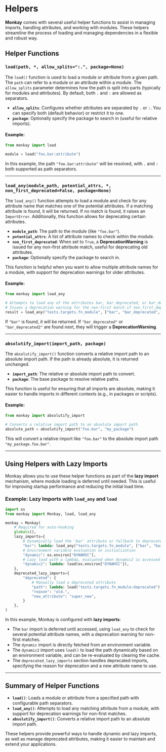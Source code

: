 # Helpers

**Monkay** comes with several useful helper functions to assist in managing imports, handling attributes, and working with modules. These helpers streamline the process of loading and managing dependencies in a flexible and robust way.

## Helper Functions

### `load(path, *, allow_splits=":.", package=None)`

The `load()` function is used to load a module or attribute from a given path. The `path` can refer to a module or an attribute within a module. The `allow_splits` parameter determines how the path is split into parts (typically for modules and attributes). By default, both `.` and `:` are allowed as separators.

- **`allow_splits`**: Configures whether attributes are separated by `.` or `:`. You can specify both (default behavior) or restrict it to one.
- **`package`**: Optionally specify the package to search in (useful for relative imports).

#### Example:

```python
from monkay import load

module = load("foo.bar:attribute")
```

In this example, the path `"foo.bar:attribute"` will be resolved, with `.` and `:` both supported as path separators.

---

### `load_any(module_path, potential_attrs, *, non_first_deprecated=False, package=None)`

The `load_any()` function attempts to load a module and check for any attribute name that matches one of the potential attributes. If a matching attribute is found, it will be returned. If no match is found, it raises an `ImportError`. Additionally, this function allows for deprecating certain attributes.

- **`module_path`**: The path to the module (like `"foo.bar"`).
- **`potential_attrs`**: A list of attribute names to check within the module.
- **`non_first_deprecated`**: When set to `True`, a **DeprecationWarning** is issued for any non-first attribute match, useful for deprecating old attributes.
- **`package`**: Optionally specify the package to search in.

This function is helpful when you want to allow multiple attribute names for a module, with support for deprecation warnings for older attributes.

#### Example:

```python
from monkay import load_any

# Attempts to load any of the attributes bar, bar_deprecated, or bar_deprecated2 from the module tests.targets.fn_module.
# Issues a deprecation warning for the non-first match if non_first_deprecated=True
result = load_any("tests.targets.fn_module", ["bar", "bar_deprecated", "bar_deprecated2"], non_first_deprecated=True)
```

If `"bar"` is found, it will be returned. If `"bar_deprecated"` or `"bar_deprecated2"` are found next, they will trigger a **DeprecationWarning**.

---

### `absolutify_import(import_path, package)`

The `absolutify_import()` function converts a relative import path to an absolute import path. If the path is already absolute, it is returned unchanged.

- **`import_path`**: The relative or absolute import path to convert.
- **`package`**: The base package to resolve relative paths.

This function is useful for ensuring that all imports are absolute, making it easier to handle imports in different contexts (e.g., in packages or scripts).

#### Example:

```python
from monkay import absolutify_import

# Converts a relative import path to an absolute import path
absolute_path = absolutify_import("foo.bar", "my_package")
```

This will convert a relative import like `"foo.bar"` to the absolute import path `"my_package.foo.bar"`.

---

## Using Helpers with Lazy Imports

Monkay allows you to use these helper functions as part of the **lazy import** mechanism, where module loading is deferred until needed. This is useful for improving startup performance and reducing the initial load time.

### Example: Lazy Imports with `load_any` and `load`

```python
import os
from monkay import Monkay, load, load_any

monkay = Monkay(
    # Required for auto-hooking
    globals(),
    lazy_imports={
        # Dynamically load the 'bar' attribute or fallback to deprecated attributes
        "bar": lambda: load_any("tests.targets.fn_module", ["bar", "bar_deprecated", "bar_deprecated2"], non_first_deprecated=True),
        # Environment variable evaluation on initialization
        "dynamic": os.environ["DYNAMIC"],
        # Lazy load with a lambda, evaluated when dynamic2 is accessed
        "dynamic2": lambda: load(os.environ["DYNAMIC"]),
    },
    deprecated_lazy_imports={
        "deprecated": {
            # Manually load a deprecated attribute
            "path": lambda: load("tests.targets.fn_module:deprecated"),
            "reason": "old.",
            "new_attribute": "super_new",
        }
    },
)
```

In this example, Monkay is configured with **lazy imports**:
- The `bar` import is deferred until accessed, using `load_any` to check for several potential attribute names, with a deprecation warning for non-first matches.
- The `dynamic` import is directly fetched from an environment variable.
- The `dynamic2` import uses `load()` to load the path dynamically based on an environment variable, and can be re-evaluated by clearing the cache.
- The `deprecated_lazy_imports` section handles deprecated imports, specifying the reason for deprecation and a new attribute name to use.

---

## Summary of Helper Functions

- **`load()`**: Loads a module or attribute from a specified path with configurable path separators.
- **`load_any()`**: Attempts to load any matching attribute from a module, with support for deprecation warnings for non-first matches.
- **`absolutify_import()`**: Converts a relative import path to an absolute import path.

These helpers provide powerful ways to handle dynamic and lazy imports, as well as manage deprecated attributes, making it easier to maintain and extend your applications.
